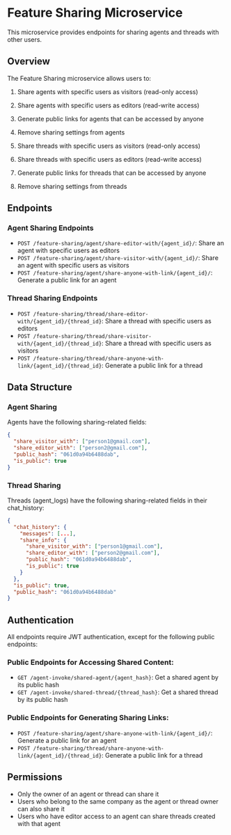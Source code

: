 # Feature Sharing Microservice

This microservice provides endpoints for sharing agents and threads with other users.

## Overview

The Feature Sharing microservice allows users to:

1. Share agents with specific users as visitors (read-only access)
2. Share agents with specific users as editors (read-write access)
3. Generate public links for agents that can be accessed by anyone
4. Remove sharing settings from agents

5. Share threads with specific users as visitors (read-only access)
6. Share threads with specific users as editors (read-write access)
7. Generate public links for threads that can be accessed by anyone
8. Remove sharing settings from threads

## Endpoints

### Agent Sharing Endpoints

- `POST /feature-sharing/agent/share-editor-with/{agent_id}/`: Share an agent with specific users as editors
- `POST /feature-sharing/agent/share-visitor-with/{agent_id}/`: Share an agent with specific users as visitors
- `POST /feature-sharing/agent/share-anyone-with-link/{agent_id}/`: Generate a public link for an agent

### Thread Sharing Endpoints

- `POST /feature-sharing/thread/share-editor-with/{agent_id}/{thread_id}`: Share a thread with specific users as editors
- `POST /feature-sharing/thread/share-visitor-with/{agent_id}/{thread_id}`: Share a thread with specific users as visitors
- `POST /feature-sharing/thread/share-anyone-with-link/{agent_id}/{thread_id}`: Generate a public link for a thread

## Data Structure

### Agent Sharing

Agents have the following sharing-related fields:

```json
{
  "share_visitor_with": ["person1@gmail.com"],
  "share_editor_with": ["person2@gmail.com"],
  "public_hash": "061d0a94b6488dab",
  "is_public": true
}
```

### Thread Sharing

Threads (agent_logs) have the following sharing-related fields in their chat_history:

```json
{
  "chat_history": {
    "messages": [...],
    "share_info": {
      "share_visitor_with": ["person1@gmail.com"],
      "share_editor_with": ["person2@gmail.com"],
      "public_hash": "061d0a94b6488dab",
      "is_public": true
    }
  },
  "is_public": true,
  "public_hash": "061d0a94b6488dab"
}
```

## Authentication

All endpoints require JWT authentication, except for the following public endpoints:

### Public Endpoints for Accessing Shared Content:
- `GET /agent-invoke/shared-agent/{agent_hash}`: Get a shared agent by its public hash
- `GET /agent-invoke/shared-thread/{thread_hash}`: Get a shared thread by its public hash

### Public Endpoints for Generating Sharing Links:
- `POST /feature-sharing/agent/share-anyone-with-link/{agent_id}/`: Generate a public link for an agent
- `POST /feature-sharing/thread/share-anyone-with-link/{agent_id}/{thread_id}`: Generate a public link for a thread

## Permissions

- Only the owner of an agent or thread can share it
- Users who belong to the same company as the agent or thread owner can also share it
- Users who have editor access to an agent can share threads created with that agent
